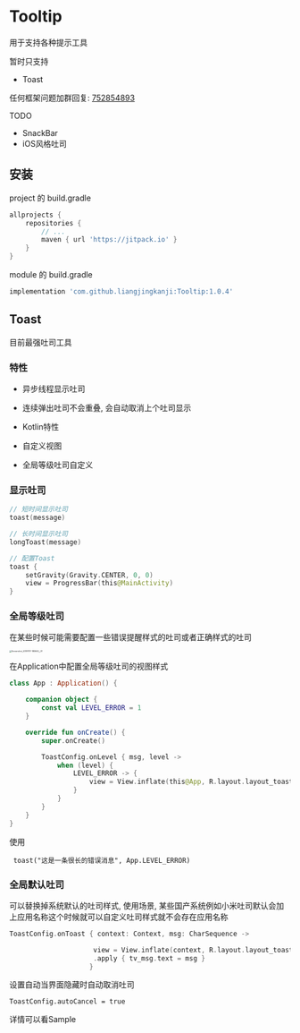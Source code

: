 # Tooltip

用于支持各种提示工具

暂时只支持

-   Toast

任何框架问题加群回复: [752854893](https://jq.qq.com/?_wv=1027&k=vWsXSNBJ)


TODO

-   SnackBar
-   iOS风格吐司

## 安装

project 的 build.gradle

```groovy
allprojects {
    repositories {
        // ...
        maven { url 'https://jitpack.io' }
    }
}
```



module 的 build.gradle

```groovy
implementation 'com.github.liangjingkanji:Tooltip:1.0.4'
```





## Toast

目前最强吐司工具

### 特性

-   异步线程显示吐司

-   连续弹出吐司不会重叠, 会自动取消上个吐司显示

-   Kotlin特性

-   自定义视图

-   全局等级吐司自定义

    



### 显示吐司

```kotlin
// 短时间显示吐司
toast(message)

// 长时间显示吐司
longToast(message)

// 配置Toast
toast {
    setGravity(Gravity.CENTER, 0, 0)
    view = ProgressBar(this@MainActivity)
}
```



### 全局等级吐司

在某些时候可能需要配置一些错误提醒样式的吐司或者正确样式的吐司

<img src="https://tva1.sinaimg.cn/large/006y8mN6gy1g9179i3gqrj30u01qsjsi.jpg" alt="Screenshot_20191117-180640__01" style="zoom: 25%;" />

在Application中配置全局等级吐司的视图样式

```kotlin
class App : Application() {

    companion object {
        const val LEVEL_ERROR = 1
    }

    override fun onCreate() {
        super.onCreate()

        ToastConfig.onLevel { msg, level ->
            when (level) {
                LEVEL_ERROR -> {
                    view = View.inflate(this@App, R.layout.layout_toast_error, null).apply { tv_msg.text = msg }
                }
            }
        }
    }
}
```



使用

```
 toast("这是一条很长的错误消息", App.LEVEL_ERROR)
```



### 全局默认吐司

可以替换掉系统默认的吐司样式, 使用场景, 某些国产系统例如小米吐司默认会加上应用名称这个时候就可以自定义吐司样式就不会存在应用名称

```kotlin
ToastConfig.onToast { context: Context, msg: CharSequence ->

                     view = View.inflate(context, R.layout.layout_toast_error, null)
                     .apply { tv_msg.text = msg }
                    }
```



设置自动当界面隐藏时自动取消吐司

```
ToastConfig.autoCancel = true
```



详情可以看Sample
